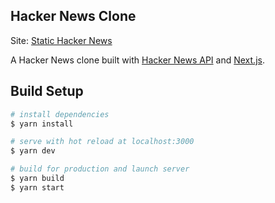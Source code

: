 ## Hacker News Clone
Site: [Static Hacker News](https://hn-next.vercel.app/)

A Hacker News clone built with [Hacker News API](https://github.com/HackerNews/API) and [Next.js](https://github.com/vercel/next.js).

## Build Setup
```bash
# install dependencies
$ yarn install

# serve with hot reload at localhost:3000
$ yarn dev

# build for production and launch server
$ yarn build
$ yarn start
```
